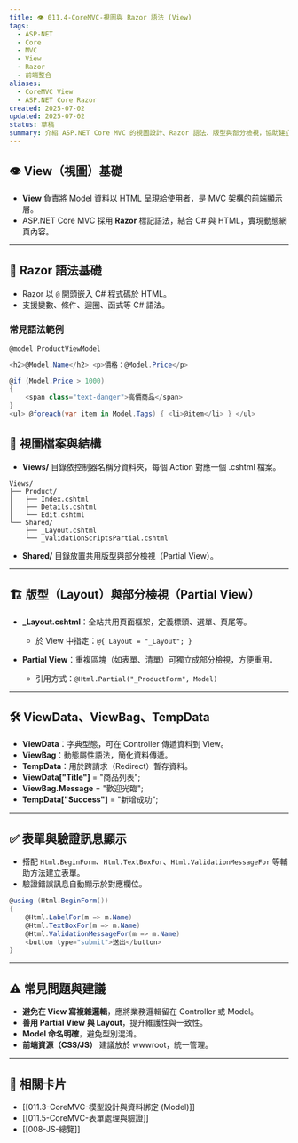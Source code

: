 ```yaml
---
title: 👁️ 011.4-CoreMVC-視圖與 Razor 語法 (View)
tags:
  - ASP-NET
  - Core
  - MVC
  - View
  - Razor
  - 前端整合
aliases:
  - CoreMVC View
  - ASP.NET Core Razor
created: 2025-07-02
updated: 2025-07-02
status: 草稿
summary: 介紹 ASP.NET Core MVC 的視圖設計、Razor 語法、版型與部分檢視，協助建立動態且可維護的前端頁面。
---
```


## 👁️ View（視圖）基礎

- **View** 負責將 Model 資料以 HTML 呈現給使用者，是 MVC 架構的前端顯示層。
- ASP.NET Core MVC 採用 **Razor** 標記語法，結合 C# 與 HTML，實現動態網頁內容。

---

## 📝 Razor 語法基礎

- Razor 以 `@` 開頭嵌入 C# 程式碼於 HTML。
- 支援變數、條件、迴圈、函式等 C# 語法。

### 常見語法範例

```csharp
@model ProductViewModel

<h2>@Model.Name</h2> <p>價格：@Model.Price</p>

@if (Model.Price > 1000)  
{  
	<span class="text-danger">高價商品</span>  
}
<ul> @foreach(var item in Model.Tags) { <li>@item</li> } </ul>
```

## 📁 視圖檔案與結構

- **Views/** 目錄依控制器名稱分資料夾，每個 Action 對應一個 .cshtml 檔案。

```text
Views/
├── Product/
│   ├── Index.cshtml
│   ├── Details.cshtml
│   └── Edit.cshtml
└── Shared/
    ├── _Layout.cshtml
    └── _ValidationScriptsPartial.cshtml
```

- **Shared/** 目錄放置共用版型與部分檢視（Partial View）。

---
## 🏗️ 版型（Layout）與部分檢視（Partial View）

- **_Layout.cshtml**：全站共用頁面框架，定義標頭、選單、頁尾等。
    - 於 View 中指定：`@{ Layout = "_Layout"; }`

- **Partial View**：重複區塊（如表單、清單）可獨立成部分檢視，方便重用。
    - 引用方式：`@Html.Partial("_ProductForm", Model)`


---
## 🛠️ ViewData、ViewBag、TempData

- **ViewData**：字典型態，可在 Controller 傳遞資料到 View。
- **ViewBag**：動態屬性語法，簡化資料傳遞。
- **TempData**：用於跨請求（Redirect）暫存資料。
- **ViewData["Title"]** = "商品列表";
- **ViewBag.Message** = "歡迎光臨";
- **TempData["Success"]** = "新增成功";

---
## ✅ 表單與驗證訊息顯示

- 搭配 `Html.BeginForm`、`Html.TextBoxFor`、`Html.ValidationMessageFor` 等輔助方法建立表單。
- 驗證錯誤訊息自動顯示於對應欄位。

```csharp
@using (Html.BeginForm())
{
    @Html.LabelFor(m => m.Name)
    @Html.TextBoxFor(m => m.Name)
    @Html.ValidationMessageFor(m => m.Name)
    <button type="submit">送出</button>
}
```

---
## ⚠️ 常見問題與建議

- **避免在 View 寫複雜邏輯**，應將業務邏輯留在 Controller 或 Model。
- **善用 Partial View 與 Layout**，提升維護性與一致性。
- **Model 命名明確**，避免型別混淆。
- **前端資源（CSS/JS）** 建議放於 wwwroot，統一管理。

---
## 🔗 相關卡片

- [[011.3-CoreMVC-模型設計與資料綁定 (Model)]]
- [[011.5-CoreMVC-表單處理與驗證]]
- [[008-JS-總覽]]